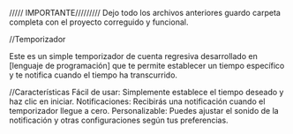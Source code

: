 ///// IMPORTANTE/////////
Dejo todo los archivos anteriores guardo carpeta completa con el proyecto correguido y funcional.



//Temporizador

Este es un simple temporizador de cuenta regresiva desarrollado en [lenguaje de programación] que te permite establecer un tiempo específico y te notifica cuando el tiempo ha transcurrido.

//Características
Fácil de usar: Simplemente establece el tiempo deseado y haz clic en iniciar.
Notificaciones: Recibirás una notificación cuando el temporizador llegue a cero.
Personalizable: Puedes ajustar el sonido de la notificación y otras configuraciones según tus preferencias.

